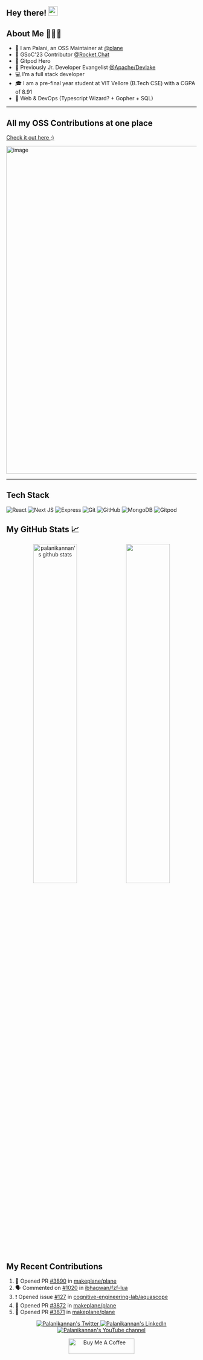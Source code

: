 <!--
**Palanikannan1437/Palanikannan1437** is a ✨ _special_ ✨ repository because its `README.md` (this file) appears on your GitHub profile.

Here are some ideas to get you started:

- 🔭 I’m currently working on ...
- 🌱 I’m currently learning ...
- 👯 I’m looking to collaborate on ...
- 🤔 I’m looking for help with ...
- 💬 Ask me about ...
- 📫 How to reach me: ...
- 😄 Pronouns: ...
- ⚡ Fun fact: ...
-->

## Hey there! <img src="https://media.giphy.com/media/hvRJCLFzcasrR4ia7z/giphy.gif" width="25px">

## About Me 👨🏻‍💻

- 👀 I am Palani, an OSS Maintainer at [@plane](https://github.com/makeplane/plane)
- 🚀 GSoC'23 Contributor [@Rocket.Chat](https://github.com/RocketChat)
- 🍊 Gitpod Hero
- 🥑 Previously Jr. Developer Evangelist [@Apache/Devlake](https://github.com/apache/incubator-devlake)
- 💻 I’m a full stack developer
- 🎓 I am a pre-final year student at VIT Vellore (B.Tech CSE) with a CGPA of 8.91
- 🌱 Web & DevOps (Typescript Wizard? + Gopher + SQL)

---
## All my OSS Contributions at one place

<a href="https://palanikannan.notion.site/M-Palanikannan-s-Open-Source-Contributions-6093b953381e48979d93eeb1f12f7d44">Check it out here ;)</a>

<img width="868" alt="image" src="https://github.com/Palanikannan1437/Palanikannan1437/assets/73993394/d34c0268-6df1-468f-ab22-b741f5dd152d">

---

## Tech Stack

![React](https://img.shields.io/badge/React-20232A?style=for-the-badge&logo=react&logoColor=61DAFB)
![Next JS](https://img.shields.io/badge/next.js-000000?style=for-the-badge&logo=nextdotjs&logoColor=white)
![Express](https://img.shields.io/badge/Express.js-000000?style=for-the-badge&logo=express&logoColor=white)
![Git](https://img.shields.io/badge/git-%23F05033.svg?style=for-the-badge&logo=git&logoColor=white)
![GitHub](https://img.shields.io/badge/GitHub-100000?style=for-the-badge&logo=github&logoColor=white)
![MongoDB](https://img.shields.io/badge/MongoDB-4EA94B?style=for-the-badge&logo=mongodb&logoColor=white)
![Gitpod](https://img.shields.io/badge/gitpod-f06611.svg?style=for-the-badge&logo=gitpod&logoColor=white)

## My GitHub Stats 📈

<p align="center"> 
    <img width="48%" src="https://github-readme-stats.vercel.app/api?username=Palanikannan1437&show_icons=true&count_private=true&theme=tokyonight" alt="palanikannan's github stats" />
    <img width="48%" src="https://github-readme-streak-stats.herokuapp.com/?user=Palanikannan1437&theme=tokyonight" />
</p>

## My Recent Contributions

<!--START_SECTION:activity-->

1. 💪 Opened PR [#3890](https://github.com/makeplane/plane/pull/3890) in [makeplane/plane](https://github.com/makeplane/plane)
2. 🗣 Commented on [#1020](https://github.com/ibhagwan/fzf-lua/issues/1020#issuecomment-1977406926) in [ibhagwan/fzf-lua](https://github.com/ibhagwan/fzf-lua)
3. ❗ Opened issue [#127](https://github.com/cognitive-engineering-lab/aquascope/issues/127) in [cognitive-engineering-lab/aquascope](https://github.com/cognitive-engineering-lab/aquascope)
4. 💪 Opened PR [#3872](https://github.com/makeplane/plane/pull/3872) in [makeplane/plane](https://github.com/makeplane/plane)
5. 💪 Opened PR [#3871](https://github.com/makeplane/plane/pull/3871) in [makeplane/plane](https://github.com/makeplane/plane)
<!--END_SECTION:activity-->


<p align="center">
  <a href="https://twitter.com/Palanikannan_M">
    <img src="https://img.shields.io/twitter/follow/Palanikannan_M?label=Twitter&logo=twitter&style=for-the-badge&color=blue" alt="Palanikannan's Twitter"/>
  </a>
  <a href="https://www.linkedin.com/in/m-palanikannan-021822200/">
    <img src="https://img.shields.io/badge/LinkedIn-210-mpalanikannan?style=for-the-badge&logo=linkedin&color=blue" alt="Palanikannan's LinkedIn"/>
  </a>
  <a href="http://youtube.com/channel/UC9mJn5odjzXZlfNwWxIg1lw?sub_confirmation=1">
    <img src="https://img.shields.io/youtube/channel/subscribers/UC9mJn5odjzXZlfNwWxIg1lw?style=for-the-badge&logo=youtube&label=Youtube&color=blue" alt="Palanikannan's YouTube channel"/>
  </a>
  
</p>

<p align="center"><a href="https://www.buymeacoffee.com/palanikannan" target="_blank"><img src="https://cdn.buymeacoffee.com/buttons/default-orange.png" alt="Buy Me A Coffee" height="41" width="174"></a></p>

